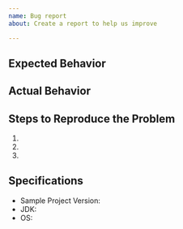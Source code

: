 ```yaml
---
name: Bug report
about: Create a report to help us improve

---
```


## Expected Behavior


## Actual Behavior


## Steps to Reproduce the Problem

  1.
  1.
  1.

## Specifications

  - Sample Project Version:
  - JDK:
  - OS:

